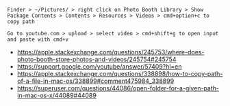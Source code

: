 `Finder > ~/Pictures/ > right click on Photo Booth Library > Show Package Contents > Contents > Resources > Videos > cmd+option+c to copy path`

`Go to youtube.com > upload > select video > cmd+shift+g to open input and paste with cmd+v`

- https://apple.stackexchange.com/questions/245753/where-does-photo-booth-store-photos-and-videos/245754#245754
- https://support.google.com/youtube/answer/57409?hl=en
- https://apple.stackexchange.com/questions/338898/how-to-copy-path-of-a-file-in-mac-os/338899#comment475984_338899
- https://superuser.com/questions/44086/open-folder-for-a-given-path-in-mac-os-x/44089#44089
